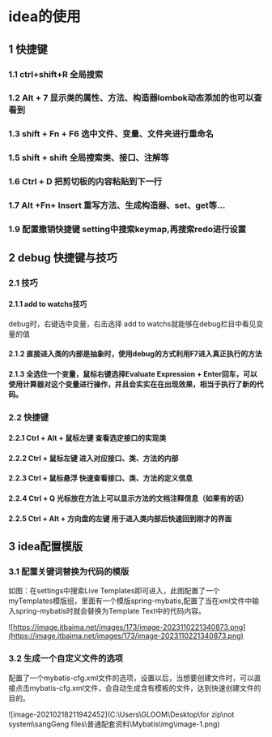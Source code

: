 # idea的使用

## 1 快捷键

### 1.1 ctrl+shift+R 全局搜索 

### 1.2 Alt + 7 显示类的属性、方法、构造器lombok动态添加的也可以查看到

### 1.3  shift + Fn + F6 选中文件、变量、文件夹进行重命名

### 1.5 shift + shift 全局搜索类、接口、注解等

### 1.6 Ctrl + D 把剪切板的内容粘贴到下一行

### 1.7 Alt +Fn+ Insert  重写方法、生成构造器、set、get等...

### 1.9 配置撤销快捷键 setting中搜索keymap,再搜索redo进行设置







## 2 debug 快捷键与技巧

### 2.1 技巧

#### 2.1.1 add to watchs技巧
debug时，右键选中变量，右击选择 add to watchs就能够在debug栏目中看见变量的值

#### 2.1.2 直接进入类的内部是抽象时，使用debug的方式利用F7进入真正执行的方法

#### 2.1.3 全选住一个变量，鼠标右键选择Evaluate Expression + Enter回车，可以使用计算器对这个变量进行操作，并且会实实在在出现效果，相当于执行了新的代码。

### 2.2 快捷键

#### 2.2.1 Ctrl + Alt + 鼠标左键  查看选定接口的实现类

#### 2.2.2 Ctrl + 鼠标左键 进入对应接口、类、方法的内部

#### 2.2.3 Ctrl + 鼠标悬浮 快速查看接口、类、方法的定义信息

#### 2.2.4 Ctrl + Q 光标放在方法上可以显示方法的文档注释信息（如果有的话）

#### 2.2.5 Ctrl + Alt + 方向盘的左键 用于进入类内部后快速回到刚才的界面

## 3 idea配置模版

### 3.1 配置关键词替换为代码的模版

如图：在settings中搜索Live Templates即可进入，此图配置了一个myTemplates模版组，里面有一个模版spring-mybatis,配置了当在xml文件中输入spring-mybatis时就会替换为Template Text中的代码内容。

![https://image.itbaima.net/images/173/image-2023110221340873.png](https://image.itbaima.net/images/173/image-2023110221340873.png)

### 3.2 生成一个自定义文件的选项

配置了一个mybatis-cfg.xml文件的选项，设置以后，当想要创建文件时，可以直接点击mybatis-cfg.xml文件，会自动生成含有模板的文件，达到快速创建文件的目的。

![image-20210218211942452](C:\Users\GLOOM\Desktop\for zip\not system\sangGeng files\普通配套资料\Mybatis\img\image-1.png)
